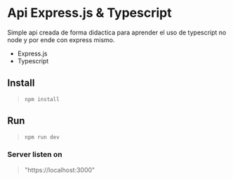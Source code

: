 # Api Express.js & Typescript

Simple api creada de forma didactica para aprender el uso de typescript no node y por ende con express mismo.

- Express.js
- Typescript

## Install

>`npm install`

## Run

>`npm run dev`

### Server listen on 
> "https://localhost:3000"
